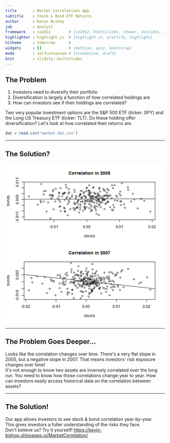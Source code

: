 ```yaml
---
title       : Market Correlations App
subtitle    : Stock & Bond ETF Returns
author      : Kevin Bishop
job         : Analyst
framework   : io2012        # {io2012, html5slides, shower, dzslides, ...}
highlighter : highlight.js  # {highlight.js, prettify, highlight}
hitheme     : tomorrow      # 
widgets     : []            # {mathjax, quiz, bootstrap}
mode        : selfcontained # {standalone, draft}
knit        : slidify::knit2slides
---
```


## The Problem

1. Investors need to diversify their portfolio
2. Diversification is largely a function of how correlated holdings are
3. How can investors see if their holdings are correlated?

Two very popular investment options are the S&P 500 ETF (ticker: SPY) and the Long US Treasury ETF (ticker: TLT).
Do these holding offer diversification? Let's look at how correlated their returns are.

```r
dat = read.csv('market dat.csv')
```

---  

## The Solution?

![plot of chunk unnamed-chunk-2](assets/fig/unnamed-chunk-2-1.png) 


---

## The Problem Goes Deeper...

Looks like the correlation changes over time. There's a very flat slope in 2005, but a negative slope in 2007. That means investors' risk exposure changes over time!  
It's not enough to know two assets are inversely correlated over the long run. You need to know how those correlations change year to year.
How can investors easily access historical data on the correlation between assets?

---
## The Solution!

Our app allows investors to see stock & bond correlation year-by-year.  
This gives investors a fuller understanding of the risks they face.  
Don't believe us? Try it yourself!
<https://kevin-bishop.shinyapps.io/MarketCorrelation/>


